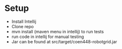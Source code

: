 # Setup
- Install Intellij
- Clone repo
- mvn install (maven menu in intellij) to run tests
- run code in intellij for manual testing
- Jar can be found at src/target/coen448-robotgrid.jar
